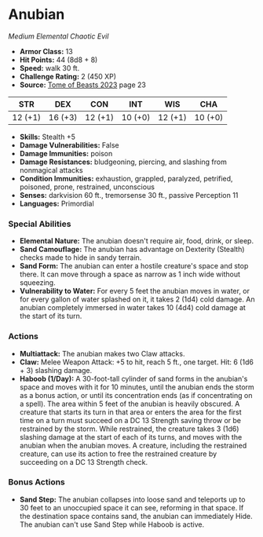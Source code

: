 # Anubian

*Medium* *Elemental* *Chaotic Evil*

- **Armor Class:** 13
- **Hit Points:** 44 (8d8 + 8)
- **Speed:** walk 30 ft.
- **Challenge Rating:** 2 (450 XP)
- **Source:** [Tome of Beasts 2023](https://koboldpress.com/kpstore/product/tome-of-beasts-1-2023-edition/) page 23

| STR | DEX | CON | INT | WIS | CHA |
| --- | --- | --- | --- | --- | --- |
| 12 (+1) | 16 (+3) | 12 (+1) | 10 (+0) | 12 (+1) | 10 (+0) |

- **Skills:** Stealth +5
- **Damage Vulnerabilities:** False
- **Damage Immunities:** poison
- **Damage Resistances:** bludgeoning, piercing, and slashing from nonmagical attacks
- **Condition Immunities:** exhaustion, grappled, paralyzed, petrified, poisoned, prone, restrained, unconscious
- **Senses:** darkvision 60 ft., tremorsense 30 ft., passive Perception 11
- **Languages:** Primordial

### Special Abilities

- **Elemental Nature:** The anubian doesn't require air, food, drink, or sleep.
- **Sand Camouflage:** The anubian has advantage on Dexterity (Stealth) checks made to hide in sandy terrain.
- **Sand Form:** The anubian can enter a hostile creature's space and stop there. It can move through a space as narrow as 1 inch wide without squeezing.
- **Vulnerability to Water:** For every 5 feet the anubian moves in water, or for every gallon of water splashed on it, it takes 2 (1d4) cold damage. An anubian completely immersed in water takes 10 (4d4) cold damage at the start of its turn.

### Actions

- **Multiattack:** The anubian makes two Claw attacks.
- **Claw:** Melee Weapon Attack: +5 to hit, reach 5 ft., one target. Hit: 6 (1d6 + 3) slashing damage.
- **Haboob (1/Day):** A 30-foot-tall cylinder of sand forms in the anubian's space and moves with it for 10 minutes, until the anubian ends the storm as a bonus action, or until its concentration ends (as if concentrating on a spell). The area within 5 feet of the anubian is heavily obscured. A creature that starts its turn in that area or enters the area for the first time on a turn must succeed on a DC 13 Strength saving throw or be restrained by the storm. While restrained, the creature takes 3 (1d6) slashing damage at the start of each of its turns, and moves with the anubian when the anubian moves. A creature, including the restrained creature, can use its action to free the restrained creature by succeeding on a DC 13 Strength check.

### Bonus Actions

- **Sand Step:** The anubian collapses into loose sand and teleports up to 30 feet to an unoccupied space it can see, reforming in that space. If the destination space contains sand, the anubian can immediately Hide. The anubian can't use Sand Step while Haboob is active.
